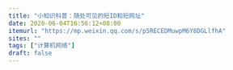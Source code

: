 ```yaml
---
title: "小知识科普：随处可见的短ID和短网址"
date: 2020-06-04T16:56:12+08:00
itemurl: "https://mp.weixin.qq.com/s/p5RECEDMuwpM6Y8DGLlfhA"
sites: ""
tags: ["计算机网络"]
draft: false
---
```


